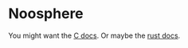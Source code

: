 # Noosphere

You might want the [C docs](./c/).
Or maybe the [rust docs](https://docs.rs/noosphere).
